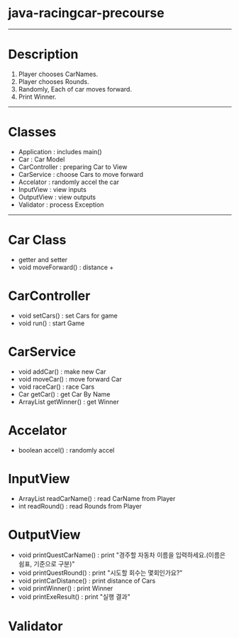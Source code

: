 # java-racingcar-precourse

---
# Description
 1. Player chooses CarNames.
 2. Player chooses Rounds.
 3. Randomly, Each of car moves forward.
 4. Print Winner.

---
# Classes
- Application : includes main()
- Car : Car Model
- CarController : preparing Car to View
- CarService : choose Cars to move forward
- Accelator : randomly accel the car
- InputView : view inputs
- OutputView : view outputs
- Validator : process Exception

---
# Car Class
- getter and setter
- void moveForward() : distance +

# CarController
- void setCars() : set Cars for game
- void run() : start Game

# CarService
- void addCar() : make new Car
- void moveCar() : move forward Car
- void raceCar() : race Cars
- Car getCar() : get Car By Name
- ArrayList<Car> getWinner() : get Winner

# Accelator
- boolean accel() : randomly accel

# InputView
- ArrayList<String> readCarName() : read CarName from Player
- int readRound() : read Rounds from Player

# OutputView
- void printQuestCarName() : print "경주할 자동차 이름을 입력하세요.(이름은 쉼표, 기준으로 구분)"
- void printQuestRound() : print "시도할 회수는 몇회인가요?"
- void printCarDistance() : print distance of Cars
- void printWinner() : print Winner
- void printExeResult() : print "실행 결과"
# Validator
